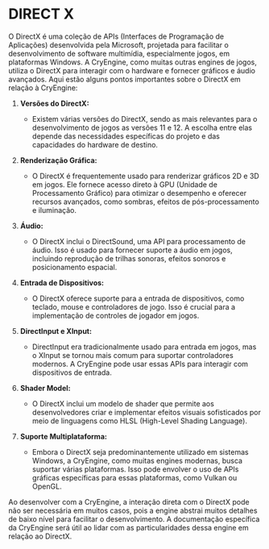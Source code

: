# DIRECT X
O DirectX é uma coleção de APIs (Interfaces de Programação de Aplicações) desenvolvida pela Microsoft, projetada para facilitar o desenvolvimento de software multimídia, especialmente jogos, em plataformas Windows. A CryEngine, como muitas outras engines de jogos, utiliza o DirectX para interagir com o hardware e fornecer gráficos e áudio avançados. Aqui estão alguns pontos importantes sobre o DirectX em relação à CryEngine:

1. **Versões do DirectX:**
   - Existem várias versões do DirectX, sendo as mais relevantes para o desenvolvimento de jogos as versões 11 e 12. A escolha entre elas depende das necessidades específicas do projeto e das capacidades do hardware de destino.

2. **Renderização Gráfica:**
   - O DirectX é frequentemente usado para renderizar gráficos 2D e 3D em jogos. Ele fornece acesso direto à GPU (Unidade de Processamento Gráfico) para otimizar o desempenho e oferecer recursos avançados, como sombras, efeitos de pós-processamento e iluminação.

3. **Áudio:**
   - O DirectX inclui o DirectSound, uma API para processamento de áudio. Isso é usado para fornecer suporte a áudio em jogos, incluindo reprodução de trilhas sonoras, efeitos sonoros e posicionamento espacial.

4. **Entrada de Dispositivos:**
   - O DirectX oferece suporte para a entrada de dispositivos, como teclado, mouse e controladores de jogo. Isso é crucial para a implementação de controles de jogador em jogos.

5. **DirectInput e XInput:**
   - DirectInput era tradicionalmente usado para entrada em jogos, mas o XInput se tornou mais comum para suportar controladores modernos. A CryEngine pode usar essas APIs para interagir com dispositivos de entrada.

6. **Shader Model:**
   - O DirectX inclui um modelo de shader que permite aos desenvolvedores criar e implementar efeitos visuais sofisticados por meio de linguagens como HLSL (High-Level Shading Language).

7. **Suporte Multiplataforma:**
   - Embora o DirectX seja predominantemente utilizado em sistemas Windows, a CryEngine, como muitas engines modernas, busca suportar várias plataformas. Isso pode envolver o uso de APIs gráficas específicas para essas plataformas, como Vulkan ou OpenGL.

Ao desenvolver com a CryEngine, a interação direta com o DirectX pode não ser necessária em muitos casos, pois a engine abstrai muitos detalhes de baixo nível para facilitar o desenvolvimento. A documentação específica da CryEngine será útil ao lidar com as particularidades dessa engine em relação ao DirectX.